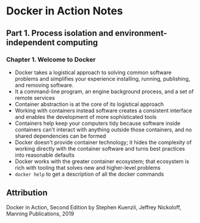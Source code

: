 # Docker in Action Notes
## Part 1. Process isolation and environment-independent computing
### Chapter 1. Welcome to Docker
- Docker takes a logistical approach to solving common software problems and simplifies your experience installing, running, publishing, and removing software.
- It a command-line program, an engine background process, and a set of remote services
- Container abstraction is at the core of its logistical approach
- Working with containers instead software creates a consistent interface and enables the development of more sophisticated tools
- Containers help keep your computers tidy because software inside containers can't interact with anything outside those containers, and no shared dependencies can be formed
- Docker doesn't provide container technology; it hides the complexity of working directly with the container software and turns best practices into reasonable defaults
- Docker works with the greater container ecosystem; that ecosystem is rich with tooling that solves new and higher-level problems
- `docker help` to get a description of all the docker commands

## Attribution
Docker in Action, Second Edition by Stephen Kuenzli, Jeffrey Nickoloff, Manning Publications, 2019
